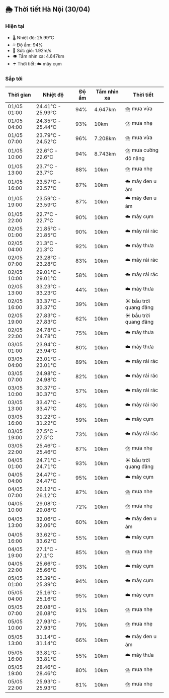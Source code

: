 ## 🌦️ Thời tiết Hà Nội (30/04)

### Hiện tại

- 🌡️ Nhiệt độ: 25.99℃
- 💦 Độ ẩm: 94%
- 💨 Sức gió: 1.92m/s
- 👁️ Tầm nhìn xa: 4.647km
- ☂️ Thời tiết: ☁️ mây cụm

### Sắp tới

| Thời gian | Nhiệt độ | Độ ẩm | Tầm nhìn xa | Thời tiết |
| --- | --- | --- | --- | --- |
| 01/05 01:00 | 24.41℃ - 25.99℃ | 94% | 4.647km | ⛈️ mưa vừa |
| 01/05 04:00 | 24.35℃ - 25.44℃ | 93% | 10km | ⛈️ mưa nhẹ |
| 01/05 07:00 | 23.79℃ - 24.52℃ | 96% | 7.208km | ⛈️ mưa vừa |
| 01/05 10:00 | 22.6℃ - 22.6℃ | 94% | 8.743km | ⛈️ mưa cường độ nặng |
| 01/05 13:00 | 23.7℃ - 23.7℃ | 88% | 10km | ⛈️ mưa nhẹ |
| 01/05 16:00 | 23.57℃ - 23.57℃ | 87% | 10km | ☁️ mây đen u ám |
| 01/05 19:00 | 23.59℃ - 23.59℃ | 87% | 10km | ☁️ mây đen u ám |
| 01/05 22:00 | 22.7℃ - 22.7℃ | 90% | 10km | ☁️ mây cụm |
| 02/05 01:00 | 21.85℃ - 21.85℃ | 90% | 10km | ☁️ mây rải rác |
| 02/05 04:00 | 21.3℃ - 21.3℃ | 92% | 10km | ☁️ mây thưa |
| 02/05 07:00 | 23.28℃ - 23.28℃ | 83% | 10km | ☁️ mây rải rác |
| 02/05 10:00 | 29.01℃ - 29.01℃ | 58% | 10km | ☁️ mây rải rác |
| 02/05 13:00 | 33.23℃ - 33.23℃ | 44% | 10km | ☁️ mây thưa |
| 02/05 16:00 | 33.37℃ - 33.37℃ | 39% | 10km | ☀️ bầu trời quang đãng |
| 02/05 19:00 | 27.83℃ - 27.83℃ | 62% | 10km | ☀️ bầu trời quang đãng |
| 02/05 22:00 | 24.78℃ - 24.78℃ | 75% | 10km | ☁️ mây thưa |
| 03/05 01:00 | 23.94℃ - 23.94℃ | 80% | 10km | ☁️ mây thưa |
| 03/05 04:00 | 23.01℃ - 23.01℃ | 89% | 10km | ☁️ mây rải rác |
| 03/05 07:00 | 24.98℃ - 24.98℃ | 82% | 10km | ☁️ mây rải rác |
| 03/05 10:00 | 30.37℃ - 30.37℃ | 57% | 10km | ☁️ mây rải rác |
| 03/05 13:00 | 33.47℃ - 33.47℃ | 48% | 10km | ☁️ mây rải rác |
| 03/05 16:00 | 31.22℃ - 31.22℃ | 59% | 10km | ☁️ mây cụm |
| 03/05 19:00 | 27.5℃ - 27.5℃ | 73% | 10km | ☁️ mây rải rác |
| 03/05 22:00 | 25.46℃ - 25.46℃ | 87% | 10km | ⛈️ mưa nhẹ |
| 04/05 01:00 | 24.71℃ - 24.71℃ | 93% | 10km | ☀️ bầu trời quang đãng |
| 04/05 04:00 | 24.47℃ - 24.47℃ | 95% | 10km | ☁️ mây cụm |
| 04/05 07:00 | 26.12℃ - 26.12℃ | 87% | 10km | ⛈️ mưa nhẹ |
| 04/05 10:00 | 29.08℃ - 29.08℃ | 72% | 10km | ⛈️ mưa nhẹ |
| 04/05 13:00 | 32.06℃ - 32.06℃ | 60% | 10km | ☁️ mây đen u ám |
| 04/05 16:00 | 33.62℃ - 33.62℃ | 55% | 10km | ☁️ mây cụm |
| 04/05 19:00 | 27.1℃ - 27.1℃ | 85% | 10km | ⛈️ mưa nhẹ |
| 04/05 22:00 | 25.66℃ - 25.66℃ | 93% | 10km | ☁️ mây cụm |
| 05/05 01:00 | 25.39℃ - 25.39℃ | 94% | 10km | ☁️ mây cụm |
| 05/05 04:00 | 25.16℃ - 25.16℃ | 95% | 10km | ☁️ mây cụm |
| 05/05 07:00 | 26.08℃ - 26.08℃ | 91% | 10km | ⛈️ mưa nhẹ |
| 05/05 10:00 | 27.93℃ - 27.93℃ | 79% | 10km | ⛈️ mưa nhẹ |
| 05/05 13:00 | 31.14℃ - 31.14℃ | 66% | 10km | ☁️ mây đen u ám |
| 05/05 16:00 | 33.81℃ - 33.81℃ | 55% | 10km | ☁️ mây thưa |
| 05/05 19:00 | 28.46℃ - 28.46℃ | 80% | 10km | ⛈️ mưa nhẹ |
| 05/05 22:00 | 25.93℃ - 25.93℃ | 81% | 10km | ⛈️ mưa nhẹ |

